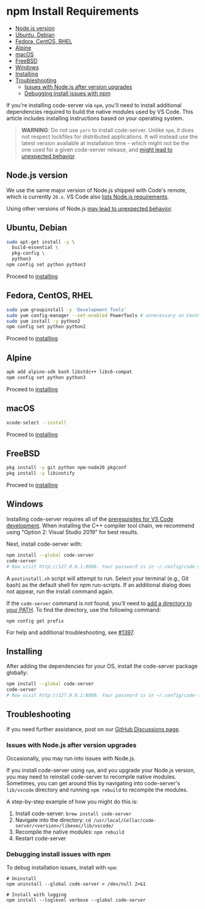 <!-- prettier-ignore-start -->
<!-- START doctoc generated TOC please keep comment here to allow auto update -->
<!-- DON'T EDIT THIS SECTION, INSTEAD RE-RUN doctoc TO UPDATE -->
# npm Install Requirements

- [Node.js version](#nodejs-version)
- [Ubuntu, Debian](#ubuntu-debian)
- [Fedora, CentOS, RHEL](#fedora-centos-rhel)
- [Alpine](#alpine)
- [macOS](#macos)
- [FreeBSD](#freebsd)
- [Windows](#windows)
- [Installing](#installing)
- [Troubleshooting](#troubleshooting)
  - [Issues with Node.js after version upgrades](#issues-with-nodejs-after-version-upgrades)
  - [Debugging install issues with npm](#debugging-install-issues-with-npm)

<!-- END doctoc generated TOC please keep comment here to allow auto update -->
<!-- prettier-ignore-end -->

If you're installing code-server via `npm`, you'll need to install additional
dependencies required to build the native modules used by VS Code. This article
includes installing instructions based on your operating system.

> **WARNING**: Do not use `yarn` to install code-server. Unlike `npm`, it does not respect
> lockfiles for distributed applications. It will instead use the latest version
> available at installation time - which might not be the one used for a given
> code-server release, and [might lead to unexpected behavior](https://github.com/coder/code-server/issues/4927).

## Node.js version

We use the same major version of Node.js shipped with Code's remote, which is
currently `20.x`. VS Code also [lists Node.js
requirements](https://github.com/microsoft/vscode/wiki/How-to-Contribute#prerequisites).

Using other versions of Node.js [may lead to unexpected
behavior](https://github.com/coder/code-server/issues/1633).

## Ubuntu, Debian

```bash
sudo apt-get install -y \
  build-essential \
  pkg-config \
  python3
npm config set python python3
```

Proceed to [installing](#installing)

## Fedora, CentOS, RHEL

```bash
sudo yum groupinstall -y 'Development Tools'
sudo yum config-manager --set-enabled PowerTools # unnecessary on CentOS 7
sudo yum install -y python2
npm config set python python2
```

Proceed to [installing](#installing)

## Alpine

```bash
apk add alpine-sdk bash libstdc++ libc6-compat
npm config set python python3
```

Proceed to [installing](#installing)

## macOS

```bash
xcode-select --install
```

Proceed to [installing](#installing)

## FreeBSD

```sh
pkg install -y git python npm-node20 pkgconf
pkg install -y libinotify
```

Proceed to [installing](#installing)

## Windows

Installing code-server requires all of the [prerequisites for VS Code development](https://github.com/Microsoft/vscode/wiki/How-to-Contribute#prerequisites). When installing the C++ compiler tool chain, we recommend using "Option 2: Visual Studio 2019" for best results.

Next, install code-server with:

```bash
npm install --global code-server
code-server
# Now visit http://127.0.0.1:8080. Your password is in ~/.config/code-server/config.yaml
```

A `postinstall.sh` script will attempt to run. Select your terminal (e.g., Git bash) as the default shell for npm run-scripts. If an additional dialog does not appear, run the install command again.

If the `code-server` command is not found, you'll need to [add a directory to your PATH](https://www.architectryan.com/2018/03/17/add-to-the-path-on-windows-10/). To find the directory, use the following command:

```shell
npm config get prefix
```

For help and additional troubleshooting, see [#1397](https://github.com/coder/code-server/issues/1397).

## Installing

After adding the dependencies for your OS, install the code-server package globally:

```bash
npm install --global code-server
code-server
# Now visit http://127.0.0.1:8080. Your password is in ~/.config/code-server/config.yaml
```

## Troubleshooting

If you need further assistance, post on our [GitHub Discussions
page](https://github.com/coder/code-server/discussions).

### Issues with Node.js after version upgrades

Occasionally, you may run into issues with Node.js.

If you install code-server using `npm`, and you upgrade your Node.js
version, you may need to reinstall code-server to recompile native modules.
Sometimes, you can get around this by navigating into code-server's `lib/vscode`
directory and running `npm rebuild` to recompile the modules.

A step-by-step example of how you might do this is:

1. Install code-server: `brew install code-server`
2. Navigate into the directory: `cd /usr/local/Cellar/code-server/<version>/libexec/lib/vscode/`
3. Recompile the native modules: `npm rebuild`
4. Restart code-server

### Debugging install issues with npm

To debug installation issues, install with `npm`:

```shell
# Uninstall
npm uninstall --global code-server > /dev/null 2>&1

# Install with logging
npm install --loglevel verbose --global code-server
```
